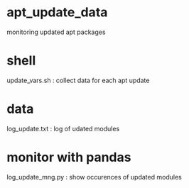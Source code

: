 # apt_update_data
monitoring updated apt packages 

# shell
update_vars.sh : collect data for each apt update

# data
log_update.txt : log of udated modules

# monitor with pandas
log_update_mng.py : show occurences of updated modules
